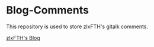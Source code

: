 # Blog-Comments

This repository is used to store zlxFTH's gitalk comments.

[zlxFTH's Blog](https://zlx.pw)
